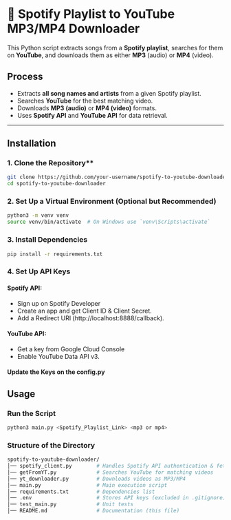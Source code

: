 # 🎵 Spotify Playlist to YouTube MP3/MP4 Downloader

This Python script extracts songs from a **Spotify playlist**, searches for them on **YouTube**, and downloads them as either **MP3** (audio) or **MP4** (video). 

## Process
- Extracts **all song names and artists** from a given Spotify playlist.
- Searches **YouTube** for the best matching video.
- Downloads **MP3 (audio)** or **MP4 (video)** formats.
- Uses **Spotify API** and **YouTube API** for data retrieval.

---

## Installation

### 1. Clone the Repository**
```sh
git clone https://github.com/your-username/spotify-to-youtube-downloader.git
cd spotify-to-youtube-downloader

```
### 2. Set Up a Virtual Environment (Optional but Recommended)

```sh
python3 -m venv venv
source venv/bin/activate  # On Windows use `venv\Scripts\activate`

```

### 3. Install Dependencies

```sh
pip install -r requirements.txt
```

### 4. Set Up API Keys

#### Spotify API:
- Sign up on Spotify Developer
- Create an app and get Client ID & Client Secret.
- Add a Redirect URI (http://localhost:8888/callback).
#### YouTube API:
- Get a key from Google Cloud Console
- Enable YouTube Data API v3.

#### Update the Keys on the config.py

## Usage
### Run the Script
```sh
python3 main.py <Spotify_Playlist_Link> <mp3 or mp4>
```


### Structure of the Directory
```sh
spotify-to-youtube-downloader/
│── spotify_client.py        # Handles Spotify API authentication & fetching songs
│── getFromYT.py             # Searches YouTube for matching videos
│── yt_downloader.py         # Downloads videos as MP3/MP4
│── main.py                  # Main execution script
│── requirements.txt         # Dependencies list
│── .env                     # Stores API keys (excluded in .gitignore)
│── test_main.py             # Unit tests
│── README.md                # Documentation (this file)
```

